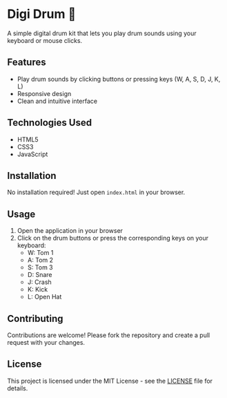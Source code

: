 # Digi Drum 🥁

A simple digital drum kit that lets you play drum sounds using your keyboard or mouse clicks.

## Features
- Play drum sounds by clicking buttons or pressing keys (W, A, S, D, J, K, L)
- Responsive design
- Clean and intuitive interface

## Technologies Used
- HTML5
- CSS3
- JavaScript

## Installation
No installation required! Just open `index.html` in your browser.

## Usage
1. Open the application in your browser
2. Click on the drum buttons or press the corresponding keys on your keyboard:
   - W: Tom 1
   - A: Tom 2
   - S: Tom 3
   - D: Snare
   - J: Crash
   - K: Kick
   - L: Open Hat

## Contributing
Contributions are welcome! Please fork the repository and create a pull request with your changes.

## License
This project is licensed under the MIT License - see the [LICENSE](LICENSE) file for details.
